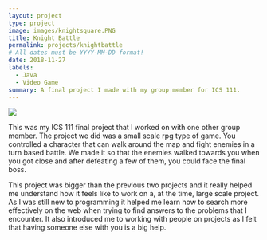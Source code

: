 ```yaml
---
layout: project
type: project
image: images/knightsquare.PNG
title: Knight Battle
permalink: projects/knightbattle
# All dates must be YYYY-MM-DD format!
date: 2018-11-27
labels:
  - Java
  - Video Game
summary: A final project I made with my group member for ICS 111.
---
```


<img class="ui image" src="{{ site.baseurl }}/images/knight.PNG">

This was my ICS 111 final project that I worked on with one other group member. The project we did was a small scale rpg type of game. You controlled a character that can walk around the map and fight enemies in a turn based battle. We made it so that the enemies walked towards you when you got close and after defeating a few of them, you could face the final boss.

This project was bigger than the previous two projects and it really helped me understand how it feels like to work on a, at the time, large scale project. As I was still new to programming it helped me learn how to search more effectively on the web when trying to find answers to the problems that I encounter. It also introduced me to working with people on projects as I felt that having someone else with you is a big help.





